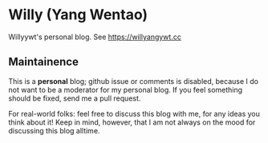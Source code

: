 # Willy (Yang Wentao)
Willyywt's personal blog. See https://willyangywt.cc

## Maintainence
This is a **personal** blog; github issue or comments is disabled, because I do not want to be a moderator for my personal blog. If you feel something should be fixed, send me a pull request.

For real-world folks: feel free to discuss this blog with me, for any ideas you think about it! Keep in mind, however, that I am not always on the mood for discussing this blog alltime.
